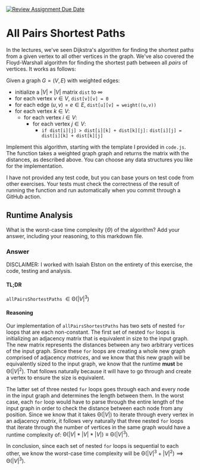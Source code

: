 [![Review Assignment Due Date](https://classroom.github.com/assets/deadline-readme-button-24ddc0f5d75046c5622901739e7c5dd533143b0c8e959d652212380cedb1ea36.svg)](https://classroom.github.com/a/2i4vCRmk)
# All Pairs Shortest Paths

In the lectures, we've seen Dijkstra's algorithm for finding the shortest paths
from a given vertex to all other vertices in the graph. We've also covered the
Floyd-Warshall algorithm for finding the shortest path between all *pairs* of
vertices. It works as follows:

Given a graph $G = (V, E)$ with weighted edges:
- initialize a $|V|\times|V|$ matrix `dist` to $\infty$
- for each vertex $v \in V$, `dist[v][v] = 0`
- for each edge $(u,v) = e \in E$, `dist[u][v] = weight((u,v))`
- for each vertex $k\in V$:
    - for each vertex $i\in V$:
        - for each vertex $j\in V$:
            - `if dist[i][j] > dist[i][k] + dist[k][j]:`
              `dist[i][j] = dist[i][k] + dist[k][j]`

Implement this algorithm, starting with the template I provided in `code.js`.
The function takes a weighted graph graph and returns the matrix with the
distances, as described above. You can choose any data structures you like for
the implementation.

I have not provided any test code, but you can base yours on test code from
other exercises. Your tests must check the correctness of the result of running
the function and run automatically when you commit through a GitHub action.

## Runtime Analysis

What is the worst-case time complexity ($\Theta$) of the algorithm? Add your
answer, including your reasoning, to this markdown file.

### Answer

DISCLAIMER: I worked with Isaiah Elston on the entirety of this exercise, the code, testing and analysis.

#### TL;DR

`allPairsShortestPaths` $\in \mathrm{\Theta}(|V|^{3})$

#### Reasoning

Our implementation of `allPairsShortestPaths` has two sets of nested `for` loops that are each non-constant. The first set of nested `for` loops is initializing an adjacency matrix that is equivalent in size to the input graph. The new matrix represents the distances between any two arbitrary vertices of the input graph. Since these `for` loops are creating a whole new graph comprised of adjacency *matrices*, and we know that this new graph will be equivalently sized to the input graph, we know that the runtime **must** be $\mathrm{\Theta}(|V|^{2})$. That follows naturally because it will have to go through and create a vertex to ensure the size is equivalent.

The latter set of three nested `for` loops goes through each and every node in the input graph and determines the length between them. In the worst case, each `for` loop would have to parse through the entire length of the input graph in order to check the distance between each node from any position. Since we know that it takes $\mathrm{\Theta}(|V|)$ to iterate through every vertex in an adjacency *matrix*, it follows very naturally that three nested `for` loops that iterate through the number of vertices in the same graph would have a runtime complexity of: $\mathrm{\Theta}(|V| * |V| * |V|) \equiv \mathrm{\Theta}(|V|^{3})$.

In conclusion, since each set of nested `for` loops is sequential to each other, we know the worst-case time complexity will be $\mathrm{\Theta}(|V|^{3} + |V|^{2}) \implies \mathrm{\Theta}(|V|^{3})$.
